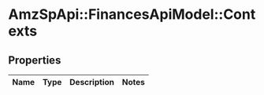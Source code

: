 # AmzSpApi::FinancesApiModel::Contexts

## Properties
Name | Type | Description | Notes
------------ | ------------- | ------------- | -------------

